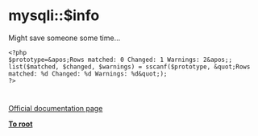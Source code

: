 # mysqli::$info





Might save someone some time...



```
<?php
$prototype=&apos;Rows matched: 0 Changed: 1 Warnings: 2&apos;;
list($matched, $changed, $warnings) = sscanf($prototype, &quot;Rows matched: %d Changed: %d Warnings: %d&quot;);
?>
```



  

#

[Official documentation page](https://www.php.net/manual/en/mysqli.info.php)

**[To root](/README.md)**